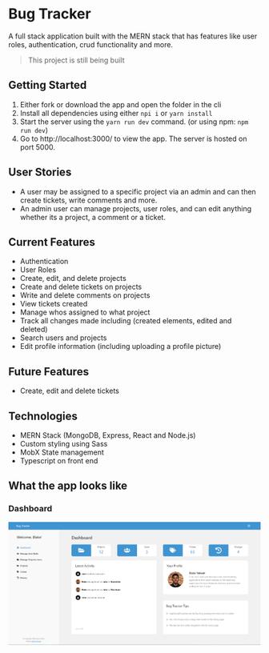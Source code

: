 # Bug Tracker

A full stack application built with the MERN stack that has features like user roles, authentication, crud functionality and more.

> This project is still being built

## Getting Started
1. Either fork or download the app and open the folder in the cli
2. Install all dependencies using either `npi i` or `yarn install`
3. Start the server using the `yarn run dev` command. (or using npm: `npm run dev`)
4. Go to http://localhost:3000/ to view the app. The server is hosted on port 5000.

## User Stories
- A user may be assigned to a specific project via an admin and can then create tickets, write comments and more.
- An admin user can manage projects, user roles, and can edit anything whether its a project, a comment or a ticket.

## Current Features
- Authentication
- User Roles
- Create, edit, and delete projects
- Create and delete tickets on projects
- Write and delete comments on projects
- View tickets created
- Manage whos assigned to what project
- Track all changes made including (created elements, edited and deleted)
- Search users and projects
- Edit profile information (including uploading a profile picture)

## Future Features
- Create, edit and delete tickets


## Technologies
- MERN Stack (MongoDB, Express, React and Node.js)
- Custom styling using Sass
- MobX State management
- Typescript on front end

## What the app looks like
### Dashboard
![Dashboard](https://github.com/Blake-K-Yeboah/bug-tracker/blob/master/Bug%20Tracker.png?raw=true)
